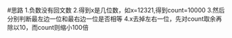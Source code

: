 #思路
1.负数没有回文数
2.得到x是几位数，如x=12321,得到count=10000
3.然后分别判断最左边一位和最右边一位是否相等
4.x去掉左右一位，先对count取余再除以10，而count则缩小100倍
